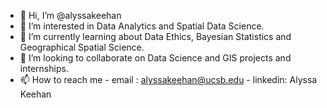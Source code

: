 - 👋 Hi, I’m @alyssakeehan
- 👀 I’m interested in Data Analytics and Spatial Data Science.
- 🌱 I’m currently learning about Data Ethics, Bayesian Statistics and Geographical Spatial Science.
- 💞️ I’m looking to collaborate on Data Science and GIS projects and internships.
- 📫 How to reach me 
        - email : alyssakeehan@ucsb.edu
        - linkedin: Alyssa Keehan

<!---
alyssakeehan/alyssakeehan is a ✨ special ✨ repository because its `README.md` (this file) appears on your GitHub profile.
You can click the Preview link to take a look at your changes.
--->
